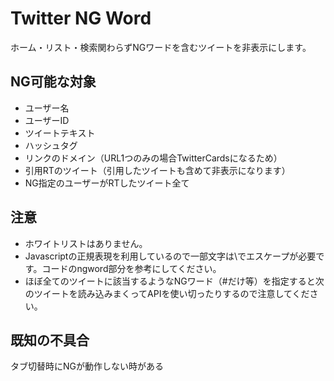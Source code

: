 # Twitter NG Word

ホーム・リスト・検索関わらずNGワードを含むツイートを非表示にします。

## NG可能な対象

- ユーザー名
- ユーザーID
- ツイートテキスト
- ハッシュタグ
- リンクのドメイン（URL1つのみの場合TwitterCardsになるため）
- 引用RTのツイート（引用したツイートも含めて非表示になります）
- NG指定のユーザーがRTしたツイート全て

## 注意

- ホワイトリストはありません。
- Javascriptの正規表現を利用しているので一部文字は\でエスケープが必要です。コードのngword部分を参考にしてください。
- ほぼ全てのツイートに該当するようなNGワード（#だけ等）を指定すると次のツイートを読み込みまくってAPIを使い切ったりするので注意してください。

## 既知の不具合

タブ切替時にNGが動作しない時がある
